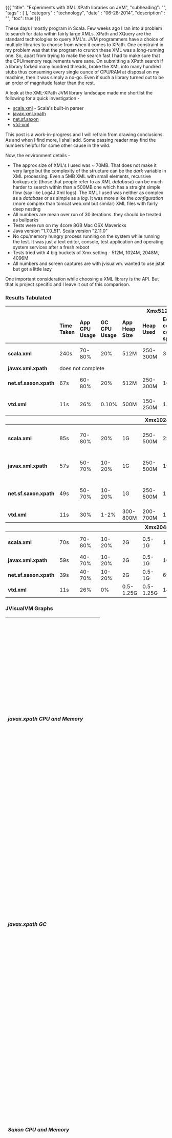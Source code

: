 {{{
    "title": "Experiments with XML XPath libraries on JVM",
    "subheading": "",
    "tags" : [  ],
    "category" : "technology",
    "date" : "06-28-2014",
    "description" : "",
    "toc": true
}}}

These days I mostly program in Scala. Few weeks ago I ran into a problem to search for data within fairly large XMLs. XPath and XQuery are the standard technologies to query XML's. JVM programmers have a choice of multiple libraries to choose from when it comes to XPath. One constraint in my problem was that the program to crunch these XML was a long-running one. So, apart from trying to make the search fast I had to make sure that the CPU/memory requirements were sane. On submitting a XPath search if a library forked many hundred threads, broke the XML into many hundred stubs thus consuming every single ounce of CPU/RAM at disposal on my machine, then it was simply a no-go. Even if such a library turned out to be an order of magnitude faster than the rest.

A look at the XML-XPath JVM library landscape made me shortlist the following for a quick investigation - 

* [scala.xml](https://github.com/scala/scala-xml) - Scala's built-in parser
* [javax.xml.xpath](http://docs.oracle.com/javase/7/docs/api/javax/xml/xpath/package-summary.html)
* [net.sf.saxon](http://saxon.sourceforge.net/saxon7.7/api-guide.html)
* [vtd-xml](http://vtd-xml.sourceforge.net/)

This post is a work-in-progress and I will refrain from drawing conclusions. As and when I find more, I shall add. Some passing reader may find the numbers helpful for some other cause in the wild.

Now, the environment details -

* The approx size of XML's I used was ~ 70MB. That does not make it very large but the complexity of the structure can be the *dark* variable in XML processing. Even a 5MB XML with small elements, recursive lookups etc (those that people refer to as XML *database*) can be much harder to search within than a 500MB one which has a straight simple flow (say like Log4J Xml logs). The XML I used was neither as complex as a *database* or as simple as a *log*. It was more alike the *configuration* (more complex than tomcat web.xml but similar) XML files with fairly deep nesting
* All numbers are mean over run of 30 iterations. they should be treated as ballparks
* Tests were run on my 4core 8GB Mac OSX Mavericks
* Java version "1.7.0_51". Scala version "2.11.0"
* No cpu/memory hungry process running on the system while running the test. It was just a text editor, console, test application and operating system services after a fresh reboot
* Tests tried with 4 big buckets of Xmx setting - 512M, 1024M, 2048M, 4096M
* All numbers and screen captures are with jvisualvm. wanted to use jstat but got a little lazy

One important consideration while choosing a XML library is the API. But that is project specific and I leave it out of this comparison.

### Results Tabulated

<table class="table table-striped table-bordered table-hover table-condensed">
	<thead>
		<tr>
			<th colspan="11" class="text-center">Xmx512m</th>
		</tr>
		<tr>
			<td>&nbsp;</td>
			<td><strong>Time Taken</strong></td>
			<td><strong>App CPU Usage</strong></td>
			<td><strong>GC CPU Usage</strong></td>
			<td><strong>App Heap Size</strong></td>
			<td><strong>Heap Used</strong></td>
			<td><strong>Eden collection count/time spent</strong></td>
			<td><strong>Old Gen collection count/time spent</strong></td>
			<td><strong>Eden pattern</strong></td>
			<td><strong>Survivor pattern</strong></td>
			<td><strong>Old Gen pattern</strong></td>
		</tr>
	</thead>
	<tbody>
		<tr>
			<td><strong>scala.xml</strong></td>
			<td>240s</td>
			<td>70-80%</td>
			<td>20%</td>
			<td>512M</td>
			<td>250-300M</td>
			<td>359/15.2s</td>
			<td>303/3m18s</td>
			<td>either 0M or 170M</td>
			<td>not much usage</td>
			<td>between 170-340M</td>
		</tr>
		<tr>
			<td><strong>javax.xml.xpath</strong></td>
			<td colspan="10" class="text-center">does not complete</td>
		</tr>
		<tr>
			<td><strong>net.sf.saxon.xpath</strong></td>
			<td>67s</td>
			<td>60-80%</td>
			<td>20%</td>
			<td>512M</td>
			<td>250-300M</td>
			<td>162/6.2s</td>
			<td>123/39.3s</td>
			<td>0-170M tall spikes</td>
			<td>consistent use of 57M * 2</td>
			<td>stepwise between 0-340M</td>
		</tr>
		<tr>
			<td><strong>vtd.xml</strong></td>
			<td>11s</td>
			<td>26%</td>
			<td>0.10%</td>
			<td>500M</td>
			<td>150-250M</td>
			<td>13/138ms</td>
			<td>9/262ms</td>
			<td>between 100-170M</td>
			<td>very less and infrequent</td>
			<td>between 80-240M</td>
		</tr>
	</tbody>
	<thead>
		<tr>
			<th colspan="11" class="text-center">Xmx1024m</th>
		</tr>
	</thead>
	<tbody>
		<tr>
			<td><strong>scala.xml</strong></td>
			<td>85s</td>
			<td>70-80%</td>
			<td>20%</td>
			<td>1G</td>
			<td>250-500M</td>
			<td>299/36s</td>
			<td>38/14s</td>
			<td>0-340M tall spikes</td>
			<td>100M consistent</td>
			<td>80-600M neat triangles</td>
		</tr>
		<tr>
			<td><strong>javax.xml.xpath</strong></td>
			<td>57s</td>
			<td>50-70%</td>
			<td>10-20%</td>
			<td>1G</td>
			<td>250-500M</td>
			<td>197/14s</td>
			<td>34/15s</td>
			<td>0-340M tall spikes</td>
			<td>100M consistent</td>
			<td>200-600M neat triangles</td>
		</tr>
		<tr>
			<td><strong>net.sf.saxon.xpath</strong></td>
			<td>49s</td>
			<td>50-70%</td>
			<td>10-20%</td>
			<td>1G</td>
			<td>250-500M</td>
			<td>110/12s</td>
			<td>34/15s</td>
			<td>0-340M tall spikes</td>
			<td>100M consistent</td>
			<td>200-600M neat triangles</td>
		</tr>
		<tr>
			<td><strong>vtd.xml</strong></td>
			<td>11s</td>
			<td>30%</td>
			<td>1-2%</td>
			<td>300-800M</td>
			<td>200-700M</td>
			<td>11/66ms</td>
			<td>6/204ms</td>
			<td>200-300M</td>
			<td>10M</td>
			<td>400-600M</td>
		</tr>
	</tbody>
	<thead>
		<tr>
			<th colspan="11" class="text-center">Xmx2048m</th>
		</tr>
	</thead>
	<tbody>
		<tr>
			<td><strong>scala.xml</strong></td>
			<td>70s</td>
			<td>70-80%</td>
			<td>10-20%</td>
			<td>2G</td>
			<td>0.5-1G</td>
			<td>154/27s</td>
			<td>26/21s</td>
			<td>0-680M tall spikes</td>
			<td>100M consistent</td>
			<td>200M-1G neat triangles</td>
		</tr>
		<tr>
			<td><strong>javax.xml.xpath</strong></td>
			<td>59s</td>
			<td>40-70%</td>
			<td>10-20%</td>
			<td>2G</td>
			<td>0.5-1G</td>
			<td>105/14s</td>
			<td>23/17s</td>
			<td>0-680M tall spikes</td>
			<td>100M consistent</td>
			<td>0.3-1.1G</td>
		</tr>
		<tr>
			<td><strong>net.sf.saxon.xpath</strong></td>
			<td>39s</td>
			<td>40-70%</td>
			<td>10-20%</td>
			<td>2G</td>
			<td>0.5-1G</td>
			<td>69/10s</td>
			<td>18/8s</td>
			<td>0-680M tall spikes</td>
			<td>200M consistent</td>
			<td>300-600M</td>
		</tr>
		<tr>
			<td><strong>vtd.xml</strong></td>
			<td>11s</td>
			<td>26%</td>
			<td>0%</td>
			<td>0.5-1.25G</td>
			<td>0.5-1.25G</td>
			<td>14/190ms</td>
			<td>6/272ms</td>
			<td>600M consistent</td>
			<td>200M</td>
			<td>1.3G no pattern</td>
		</tr>
	</tbody>
</table>

### JVisualVM Graphs

<link rel="stylesheet" href="//ajax.googleapis.com/ajax/libs/dojo/1.9.1/dojox/image/resources/image.css" media="screen">

<table class="table table-bordered">
	<tr style="height:640px">
		<td><h5>javax.xpath CPU and Memory</h5><div id="javaxcpumem"></div></td>
	</tr>
	<tr style="height:640px">
		<td><h5>javax.xpath GC</h5><div id="javaxgc"></div></td>
	</tr>
	<tr style="height:640px">
		<td><h5>Saxon CPU and Memory</h5><div id="saxoncpumem"></div></td>
	</tr>
	<tr style="height:640px">
		<td><h5>Saxon GC</h5><div id="saxongc"></div></td>
	</tr>
	<tr style="height:640px">
		<td><h5>VTD CPU and Memory</h5><div id="vtdcpumem"></div></td>
	</tr>
	<tr style="height:640px">
		<td><h5>VTD GC</h5><div id="vtdgc"></div></td>
	</tr>
	<tr style="height:640px">
		<td><h5>Scala XML Xpath CPU and Memory</h5><div id="scalacpumem"></div></td>
	</tr>
	<tr style="height:640px">
		<td><h5>Scala XML GC</h5><div id="scalagc"></div></td>
	</tr>
</table>

### Code
#### javax.xpath
<pre>
import org.w3c.dom.Document;
import java.io.IOException;
import org.xml.sax.SAXException;
import javax.xml.parsers.DocumentBuilder;
import javax.xml.parsers.DocumentBuilderFactory;
import javax.xml.parsers.ParserConfigurationException;
import java.io.FileInputStream;
import javax.xml.xpath.XPath;
import javax.xml.xpath.XPathFactory;
import java.util._;
import javax.xml.xpath._
import org.w3c.dom.NodeList

object Main extends App {
	try {
		val builderFactory: DocumentBuilderFactory = DocumentBuilderFactory.newInstance();
		val builder: DocumentBuilder = builderFactory.newDocumentBuilder();	
		val xPath: XPath =  XPathFactory.newInstance().newXPath();
		println((new Date()).toString)
		
		val compexp = xPath.compile("/mycompany/MyResourceSet/MyResource/MyResourceList/MyResource[@displayName='Dummy']")
		def evalXml() = {
			val document: Document = builder.parse(new FileInputStream("sample.xml"));
    	
			val node = compexp.evaluate(document, XPathConstants.NODESET)
	    	node match {
	    		case n: NodeList => println(n + " at " + (new Date()).toString + " len = " + n.getLength())
	    		case _ => println("typecast to NodeList failed")
	    	}
		}
    		    		
		val t1 = System.currentTimeMillis
		val i = 30
		
		for(j <- 0 to i)
			evalXml();
	    println((new Date()).toString())
		val t2 = System.currentTimeMillis
		println("avg time = " + (t2 - t1)/i)

	} catch {
		case e: Exception=> e.printStackTrace();
	}
}
</pre>
#### Saxon
<pre>
import java.io._;
import java.util._;
import org.w3c.dom.NodeList;
import javax.xml.parsers.DocumentBuilder;
import javax.xml.parsers.DocumentBuilderFactory;
import javax.xml.xpath.XPathFactory;
import javax.xml.xpath.XPathExpression;
import net.sf.saxon.xpath.XPathEvaluator;
import net.sf.saxon.xpath.XPathFactoryImpl;
import org.w3c.dom.Document;
import javax.xml.xpath.XPathConstants;

object SaxonEx extends App {

	val builderFactory: DocumentBuilderFactory = DocumentBuilderFactory.newInstance();
	val builder: DocumentBuilder = builderFactory.newDocumentBuilder();	
    
    val factory = new XPathFactoryImpl();
	val xc = factory.newXPath();
	val xpathCompiler: XPathEvaluator = xc.asInstanceOf[XPathEvaluator];

	val xstring = "//mycompany/MyResourceSet/MyResource/MyResourceList/MyResource[@displayName='dummy']"
	val expr: XPathExpression  = xpathCompiler.compile(xstring);
    
    println("running SaxonEx:" + (new Date()).toString)
    
    def evalXml() = {
    	val document: Document = builder.parse(new FileInputStream("sample.xml"));

		val node = expr.evaluate(document, XPathConstants.NODESET);
		node match {
	    		case n: NodeList => println(n + " at " + (new Date()).toString + " len = " + n.getLength())
	    		case _ => println("typecast to NodeList failed")
	    }    	
	}
	
	val t1 = System.currentTimeMillis
	val i = 30
		
	for(j <- 0 to i)
		evalXml();
	val t2 = System.currentTimeMillis
	println("avg time = " + (t2 - t1)/i)
	println((new Date()).toString())
}
</pre>
##### VTD
<pre>
import com.ximpleware._;
import com.ximpleware.xpath._;
import java.util._;

object vtd extends App {

	val vg: VTDGen = new VTDGen();
	
	def loopvtd = {
		vg.parseFile("sample.xml", false);
		val vn:VTDNav = vg.getNav();
		val ap:AutoPilot = new AutoPilot(vn);
		ap.selectXPath("/mycompany/MyResourceSet/MyResource/MyResourceList/MyResource[@displayName='dummy']");
		val x = ap.evalXPath()
		if(x != -1) println("eval returned " + x)
		else println("eval failed")
		
		val value: Int = vn.getText();
		if (value != -1) {
   			val title:String = vn.toNormalizedString(value);
    		println(title);
  		}
	}
	
	val t1 = System.currentTimeMillis
	val i = 30
		
	for(j <- 0 to i)
		loopvtd

	println((new Date()).toString())
	val t2 = System.currentTimeMillis
	println("avg time = " + (t2 - t1)/i)
	
}
</pre>
##### Scala
<pre>
#!/bin/sh
exec scala "$0" "$@"
!#

import scala.xml
import scala.xml._
import java.util._

def findout(filename: String) = {
	val xf = xml.XML.loadFile(filename)
	val cec = (xf \\ "MyResource" filter ( _ \"@displayName" contains Text("Dummy")))
}

println((new Date()).toString())
val t1 = System.currentTimeMillis
val i = 30
for(j <- 0 to i) {
	findout("sample.xml")
	println(s"iteration $j")
}
println((new Date()).toString())
val t2 = System.currentTimeMillis
println("avg time = " + (t2 - t1)/i)
</pre>

### Epilogue
VTD comes across as the fasted XPath of all. Saxon comes next. The standard library implementations of XPath by Java and Scala are much slower. The Scala implementation is not XPath at all and can just be called *XPath like*. The code is very simplistic to infer a lot from CPU/memory graphs. I have tweaked the code to get a little better inference and intuition. An interested programmer might do the same to get a better idea.